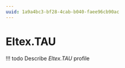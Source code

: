 ```yaml
---
uuid: 1a9a4bc3-bf28-4cab-b040-faee96cb90ac
---
```



# Eltex.TAU


<!-- prettier-ignore -->
!!! todo
    Describe *Eltex.TAU* profile
